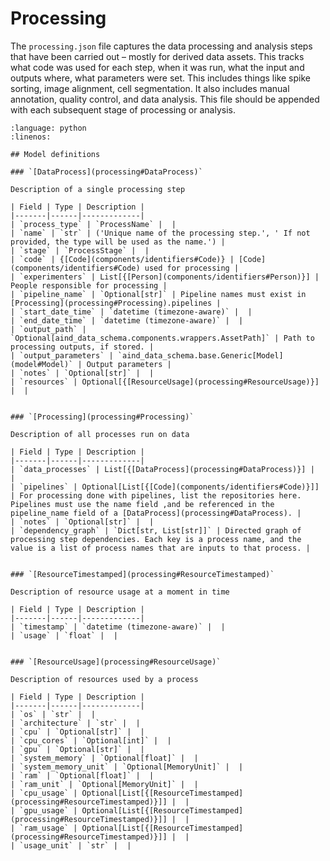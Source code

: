 # Processing

The `processing.json` file captures the data processing and analysis steps that have been carried out – mostly for derived data assets. 
This tracks what code was used for each step, when it was run, what the input and outputs where, what parameters were 
set. This includes things like spike sorting, image alignment, cell segmentation. It also includes manual annotation, 
quality control, and data analysis. This file should be appended with each subsequent stage of processing or analysis.

```{literalinclude} ../../examples/processing.py
:language: python
:linenos:

## Model definitions

### `[DataProcess](processing#DataProcess)`

Description of a single processing step

| Field | Type | Description |
|-------|------|-------------|
| `process_type` | `ProcessName` |  |
| `name` | `str` | ('Unique name of the processing step.', ' If not provided, the type will be used as the name.') |
| `stage` | `ProcessStage` |  |
| `code` | {[Code](components/identifiers#Code)} | [Code](components/identifiers#Code) used for processing |
| `experimenters` | List[{[Person](components/identifiers#Person)}] | People responsible for processing |
| `pipeline_name` | `Optional[str]` | Pipeline names must exist in [Processing](processing#Processing).pipelines |
| `start_date_time` | `datetime (timezone-aware)` |  |
| `end_date_time` | `datetime (timezone-aware)` |  |
| `output_path` | `Optional[aind_data_schema.components.wrappers.AssetPath]` | Path to processing outputs, if stored. |
| `output_parameters` | `aind_data_schema.base.Generic[Model](model#Model)` | Output parameters |
| `notes` | `Optional[str]` |  |
| `resources` | Optional[{[ResourceUsage](processing#ResourceUsage)}] |  |


### `[Processing](processing#Processing)`

Description of all processes run on data

| Field | Type | Description |
|-------|------|-------------|
| `data_processes` | List[{[DataProcess](processing#DataProcess)}] |  |
| `pipelines` | Optional[List[{[Code](components/identifiers#Code)}]] | For processing done with pipelines, list the repositories here. Pipelines must use the name field ,and be referenced in the pipeline_name field of a [DataProcess](processing#DataProcess). |
| `notes` | `Optional[str]` |  |
| `dependency_graph` | `Dict[str, List[str]]` | Directed graph of processing step dependencies. Each key is a process name, and the value is a list of process names that are inputs to that process. |


### `[ResourceTimestamped](processing#ResourceTimestamped)`

Description of resource usage at a moment in time

| Field | Type | Description |
|-------|------|-------------|
| `timestamp` | `datetime (timezone-aware)` |  |
| `usage` | `float` |  |


### `[ResourceUsage](processing#ResourceUsage)`

Description of resources used by a process

| Field | Type | Description |
|-------|------|-------------|
| `os` | `str` |  |
| `architecture` | `str` |  |
| `cpu` | `Optional[str]` |  |
| `cpu_cores` | `Optional[int]` |  |
| `gpu` | `Optional[str]` |  |
| `system_memory` | `Optional[float]` |  |
| `system_memory_unit` | `Optional[MemoryUnit]` |  |
| `ram` | `Optional[float]` |  |
| `ram_unit` | `Optional[MemoryUnit]` |  |
| `cpu_usage` | Optional[List[{[ResourceTimestamped](processing#ResourceTimestamped)}]] |  |
| `gpu_usage` | Optional[List[{[ResourceTimestamped](processing#ResourceTimestamped)}]] |  |
| `ram_usage` | Optional[List[{[ResourceTimestamped](processing#ResourceTimestamped)}]] |  |
| `usage_unit` | `str` |  |
